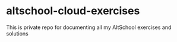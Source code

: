 # altschool-cloud-exercises
This is private repo for documenting all my AltSchool exercises and solutions
